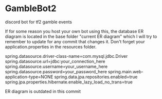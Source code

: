 # GambleBot2
 discord bot for tf2 gamble events
 
 If for some reason you host your own bot using this, the database ER diagram is located in the base folder "current ER diagram" which I will try to remember to update for any commit that changes it. Don't forget your application.properties in the resources folder. 
 
spring.datasource.driver-class-name=com.mysql.jdbc.Driver
spring.datasource.url=jdbc:your_connection_here
spring.datasource.username=your_username_here
spring.datasource.password=your_password_here
spring.main.web-application-type=NONE
spring.data.jpa.repositories.enabled=true
spring.jpa.properties.hibernate.enable_lazy_load_no_trans=true

ER diagram is outdated in this commit
